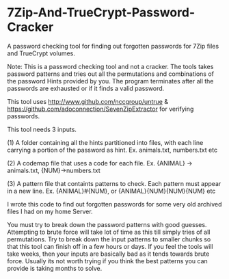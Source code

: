 # 7Zip-And-TrueCrypt-Password-Cracker
A password checking tool for finding out forgotten passwords for 7Zip files and TrueCrypt volumes.

Note: This is a password checking tool and not a cracker. The tools takes password patterns and tries out all the permutations and combinations of the password Hints provided by you. The program terminates after all the passwords are exhausted or if it finds a valid password.

This tool uses http://www.github.com/nccgroup/untrue & https://github.com/adoconnection/SevenZipExtractor for verifying passwords.

This tool needs 3 inputs.

(1) A folder containing all the hints partitioned into files, with each line carrying a portion of the password as hint. Ex. animals.txt, numbers.txt etc

(2) A codemap file that uses a code for each file. Ex. {ANIMAL} -> animals.txt, {NUM}->numbers.txt

(3) A pattern file that containts patterns to check. Each pattern must appear in a new line. Ex. {ANIMAL}#{NUM}, or {ANIMAL}{NUM}{NUM}{NUM} etc

I wrote this code to find out forgotten passwords for some very old archived files I had on my home Server.

You must try to break down the password patterns with good guesses. Attempting to brute force will take lot of time as this till simply tries of all permutations. Try to break down the input patterns to smaller chunks so that this tool can finish off in a few hours or days. If you feel the tools will take weeks, then your inputs are basically bad as it tends towards brute force. Usually its not worth trying if you think the best patterns you can provide is taking months to solve.
